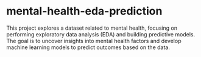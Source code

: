 # mental-health-eda-prediction
This project explores a dataset related to mental health, focusing on performing exploratory data analysis (EDA) and building predictive models. The goal is to uncover insights into mental health factors and develop machine learning models to predict outcomes based on the data.
